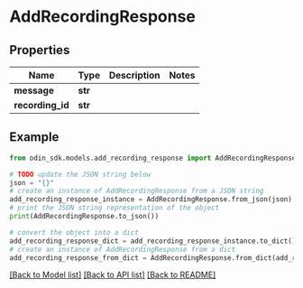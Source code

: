 # AddRecordingResponse


## Properties

Name | Type | Description | Notes
------------ | ------------- | ------------- | -------------
**message** | **str** |  | 
**recording_id** | **str** |  | 

## Example

```python
from odin_sdk.models.add_recording_response import AddRecordingResponse

# TODO update the JSON string below
json = "{}"
# create an instance of AddRecordingResponse from a JSON string
add_recording_response_instance = AddRecordingResponse.from_json(json)
# print the JSON string representation of the object
print(AddRecordingResponse.to_json())

# convert the object into a dict
add_recording_response_dict = add_recording_response_instance.to_dict()
# create an instance of AddRecordingResponse from a dict
add_recording_response_from_dict = AddRecordingResponse.from_dict(add_recording_response_dict)
```
[[Back to Model list]](../README.md#documentation-for-models) [[Back to API list]](../README.md#documentation-for-api-endpoints) [[Back to README]](../README.md)



